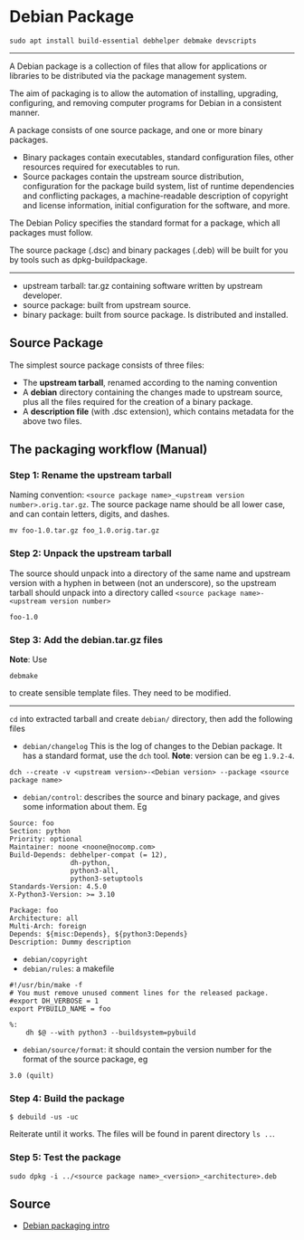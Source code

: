# Debian Package

```
sudo apt install build-essential debhelper debmake devscripts
```

---

A Debian package is a collection of files that allow for applications or libraries to be distributed via the package management system.

The aim of packaging is to allow the automation of installing, upgrading, configuring, and removing computer programs for Debian in a consistent manner.

A package consists of one source package, and one or more binary packages.

- Binary packages contain executables, standard configuration files, other resources required for executables to run.
- Source packages contain the upstream source distribution, configuration for the package build system, list of runtime dependencies and conflicting packages, a machine-readable description of copyright and license information, initial configuration for the software, and more.

The Debian Policy specifies the standard format for a package, which all packages must follow. 

The source package (.dsc) and binary packages (.deb) will be built for you by tools such as dpkg-buildpackage.

---

- upstream tarball: tar.gz containing software written by upstream developer.
- source package: built from upstream source.
- binary package: built from source package. Is distributed and installed.

## Source Package

The simplest source package consists of three files:

- The **upstream tarball**, renamed according to the naming convention
- A **debian** directory containing the changes made to upstream source, plus all the files required for the creation of a binary package.
- A **description file** (with .dsc extension), which contains metadata for the above two files. 

## The packaging workflow (Manual)

### **Step 1**: Rename the upstream tarball

Naming convention: `<source package name>_<upstream version number>.orig.tar.gz`.
The source package name should be all lower case, and can contain letters, digits, and dashes.

```
mv foo-1.0.tar.gz foo_1.0.orig.tar.gz
```

### **Step 2**: Unpack the upstream tarball

The source should unpack into a directory of the same name and upstream version with a hyphen in between (not an underscore),
so the upstream tarball should unpack into a directory called `<source package name>-<upstream version number>`

```
foo-1.0
```

### **Step 3**: Add the debian.tar.gz files

**Note**: Use
```
debmake
```
to create sensible template files. They need to be modified.

---

`cd` into extracted tarball and create `debian/` directory, then add the following files

- `debian/changelog` This is the log of changes to the Debian package. It has a standard format, use the `dch` tool.
**Note**: version can be eg `1.9.2-4`.

```
dch --create -v <upstream version>-<Debian version> --package <source package name>
```

- `debian/control`: describes the source and binary package, and gives some information about them.
Eg

```
Source: foo
Section: python
Priority: optional
Maintainer: noone <noone@nocomp.com>
Build-Depends: debhelper-compat (= 12),
               dh-python,
               python3-all,
               python3-setuptools
Standards-Version: 4.5.0
X-Python3-Version: >= 3.10

Package: foo
Architecture: all
Multi-Arch: foreign
Depends: ${misc:Depends}, ${python3:Depends}
Description: Dummy description
```

- `debian/copyright`
- `debian/rules`: a makefile

```
#!/usr/bin/make -f
# You must remove unused comment lines for the released package.
#export DH_VERBOSE = 1
export PYBUILD_NAME = foo

%:
	dh $@ --with python3 --buildsystem=pybuild
```

- `debian/source/format`: it should contain the version number for the format of the source package, eg
```
3.0 (quilt)
```

### **Step 4**: Build the package

```
$ debuild -us -uc
```

Reiterate until it works. The files will be found in parent directory `ls ..`.

### **Step 5**: Test the package

```
sudo dpkg -i ../<source package name>_<version>_<architecture>.deb
```

## Source

- [Debian packaging intro](https://wiki.debian.org/Packaging/Intro)
